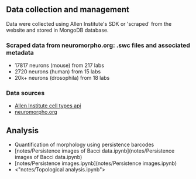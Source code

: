 

## Data collection and management
Data were collected using Allen Institute's SDK or 'scraped' from the website and stored in MongoDB database.  

### Scraped data from neuromorpho.org: .swc files and associated metadata
- 17817 neurons (mouse) from 217 labs
- 2720 neurons (human) from 15 labs
- 20k+ neurons (drosophila) from 18 labs

### Data sources
- [Allen Institute cell types api](http://alleninstitute.github.io/AllenSDK/cell_types.html)
- [neuromorpho.org](http://neuromorpho.org/byspecies.jsp)


## Analysis
- Quantification of morphology using persistence barcodes
 - [notes/Persistence images of Bacci data.ipynb](notes/Persistence images of Bacci data.ipynb)
 - [notes/Persistence images.ipynb](notes/Persistence images.ipynb)
 - <"notes/Topological analysis.ipynb">
